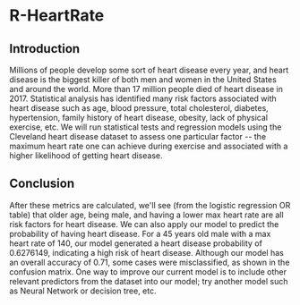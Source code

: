 # R-HeartRate
## **Introduction** </br>
Millions of people develop some sort of heart disease every year, and heart disease is the
biggest killer of both men and women in the United States and around the world. More than
17 million people died of heart disease in 2017. Statistical analysis has identified many risk
factors associated with heart disease such as age, blood pressure, total cholesterol,
diabetes, hypertension, family history of heart disease, obesity, lack of physical exercise,
etc. We will run statistical tests and regression models using the Cleveland heart disease
dataset to assess one particular factor -- the maximum heart rate one can achieve during
exercise and associated with a higher likelihood of getting heart disease.

## **Conclusion** </br>
After these metrics are calculated, we'll see (from the logistic regression OR table) that older
age, being male, and having a lower max heart rate are all risk factors for heart disease. We
can also apply our model to predict the probability of having heart disease. For a 45 years
old male with a max heart rate of 140, our model generated a heart disease probability of
0.6276149, indicating a high risk of heart disease. Although our model has an overall
accuracy of 0.71, some cases were misclassified, as shown in the confusion matrix. One way
to improve our current model is to include other relevant predictors from the dataset into
our model; try another model such as Neural Network or decision tree, etc.
